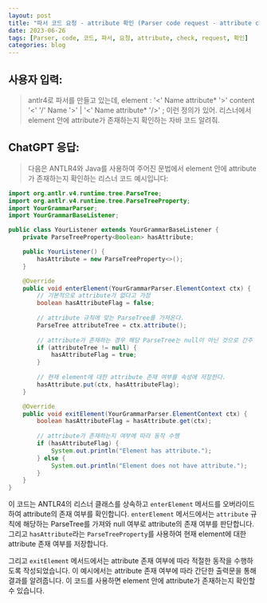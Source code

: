```yaml
---
layout: post
title: "파서 코드 요청 - attribute 확인 (Parser code request - attribute check)"
date: 2023-06-26
tags: [Parser, code, 코드, 파서, 요청, attribute, check, request, 확인]
categories: blog
---
```


## 사용자 입력:
> antlr4로 파서를 만들고 있는데, element     :   '<' Name attribute* '>' content '<' '/' Name '>'
            |   '<' Name attribute* '/>'
            ; 이런 정의가 있어. 리스너에서 element 안에 attribute가 존재하는지 확인하는 자바 코드 알려줘.

## ChatGPT 응답:
> 다음은 ANTLR4와 Java를 사용하여 주어진 문법에서 element 안에 attribute가 존재하는지 확인하는 리스너 코드 예시입니다:

```java
import org.antlr.v4.runtime.tree.ParseTree;
import org.antlr.v4.runtime.tree.ParseTreeProperty;
import YourGrammarParser;
import YourGrammarBaseListener;

public class YourListener extends YourGrammarBaseListener {
    private ParseTreeProperty<Boolean> hasAttribute;

    public YourListener() {
        hasAttribute = new ParseTreeProperty<>();
    }

    @Override
    public void enterElement(YourGrammarParser.ElementContext ctx) {
        // 기본적으로 attribute가 없다고 가정
        boolean hasAttributeFlag = false;
        
        // attribute 규칙에 맞는 ParseTree를 가져온다.
        ParseTree attributeTree = ctx.attribute();
        
        // attribute가 존재하는 경우 해당 ParseTree는 null이 아닌 것으로 간주
        if (attributeTree != null) {
            hasAttributeFlag = true;
        }
        
        // 현재 element에 대한 attribute 존재 여부를 속성에 저장한다.
        hasAttribute.put(ctx, hasAttributeFlag);
    }

    @Override
    public void exitElement(YourGrammarParser.ElementContext ctx) {
        boolean hasAttributeFlag = hasAttribute.get(ctx);
        
        // attribute가 존재하는지 여부에 따라 동작 수행
        if (hasAttributeFlag) {
            System.out.println("Element has attribute.");
        } else {
            System.out.println("Element does not have attribute.");
        }
    }
}
```

이 코드는 ANTLR4의 리스너 클래스를 상속하고 `enterElement` 메서드를 오버라이드하여 attribute의 존재 여부를 확인합니다. `enterElement` 메서드에서는 `attribute` 규칙에 해당하는 ParseTree를 가져와 null 여부로 attribute의 존재 여부를 판단합니다. 그리고 `hasAttribute`라는 `ParseTreeProperty`를 사용하여 현재 element에 대한 attribute 존재 여부를 저장합니다.

그리고 `exitElement` 메서드에서는 attribute 존재 여부에 따라 적절한 동작을 수행하도록 작성되었습니다. 이 예시에서는 attribute 존재 여부에 따라 간단한 출력문을 통해 결과를 알려줍니다. 이 코드를 사용하면 element 안에 attribute가 존재하는지 확인할 수 있습니다.

